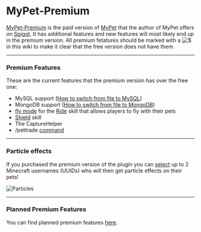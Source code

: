 # MyPet-Premium

[MyPet-Premium](https://www.spigotmc.org/resources/mypet-premium.17566/) is the paid version of [MyPet](https://www.spigotmc.org/resources/mypet.12725/) that the author of MyPet offers on [Spigot](https://www.spigotmc.org/). It has additional features and new features will most likely end up in the premium version. All premium fetatures should be marked with a ![$](/wiki/images/premium.gif) in this wiki to make it clear that the free version does not have them.

----

### Premium Features

These are the current features that the premium version has over the free one:

*  MySQL support ([How to switch from file to MySQL](/tutorials/how_to_upgrade_from_file_to_MySQL))
*  MongoDB support ([How to switch from file to MongoDB](/tutorials/how_to_upgrade_from_file_to_MongoDB))
*  [fly mode](/skills/ride#demonstration) for the [Ride](/skills/ride) skill that allows players to fly with their pets
*  [Shield](/skills/shield) skill
*  The CaptureHelper
*  /pettrade [command](/commands)

----
### Particle effects

If you purchased the premium version of the plugin you can [select](https://mypet-plugin.de/premium/particles) up to 2 Minecraft usernames (UUIDs) who will then get particle effects on their pets!

![Particles](/wiki/images/particles.gif)

----

###  Planned Premium Features

You can find planned premium features [here](https://github.com/xXKeyleXx/MyPet/issues?q=is%3Aissue+is%3Aopen+label%3APremium+-label%3ABug+-label%3A%22Bug+(Unconfirmed)%22).
